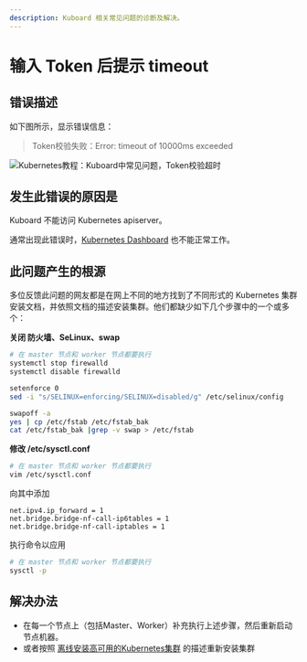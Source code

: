 ```yaml
---
description: Kuboard 相关常见问题的诊断及解决。
---
```


# 输入 Token 后提示 timeout

## 错误描述

如下图所示，显示错误信息：

> Token校验失败：Error: timeout of 10000ms exceeded

![Kubernetes教程：Kuboard中常见问题，Token校验超时](./timeout.assets/image-20190803165814924.png)



## 发生此错误的原因是

Kuboard 不能访问 Kubernetes apiserver。

通常出现此错误时，[Kubernetes Dashboard](https://kubernetes.io/docs/tasks/access-application-cluster/web-ui-dashboard/) 也不能正常工作。

## 此问题产生的根源

多位反馈此问题的网友都是在网上不同的地方找到了不同形式的 Kubernetes 集群安装文档，并依照文档的描述安装集群。他们都缺少如下几个步骤中的一个或多个：



**关闭 防火墙、SeLinux、swap**

``` sh
# 在 master 节点和 worker 节点都要执行
systemctl stop firewalld
systemctl disable firewalld

setenforce 0
sed -i "s/SELINUX=enforcing/SELINUX=disabled/g" /etc/selinux/config

swapoff -a
yes | cp /etc/fstab /etc/fstab_bak
cat /etc/fstab_bak |grep -v swap > /etc/fstab
```

**修改 /etc/sysctl.conf**

``` sh
# 在 master 节点和 worker 节点都要执行
vim /etc/sysctl.conf
```

向其中添加

```
net.ipv4.ip_forward = 1
net.bridge.bridge-nf-call-ip6tables = 1
net.bridge.bridge-nf-call-iptables = 1
```

执行命令以应用

```sh
# 在 master 节点和 worker 节点都要执行
sysctl -p
```

## 解决办法

* 在每一个节点上（包括Master、Worker）补充执行上述步骤，然后重新启动节点机器。
* 或者按照 [离线安装高可用的Kubernetes集群](/install/install-k8s.html) 的描述重新安装集群
